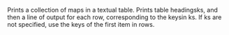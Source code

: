 Prints a collection of maps in a textual table. Prints table headingsks, and then a line of output for each row, corresponding to the keysin ks. If ks are not specified, use the keys of the first item in rows.